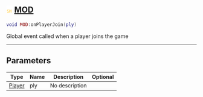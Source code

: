 ## ![shared](.gitbook/assets/shared.png) [MOD](home/MOD)



```lua
void MOD:onPlayerJoin(ply)
```

Global event called when a player joins the game

------
## Parameters

| Type   | Name | Description | Optional |
| ------ | ---- | ----------- | -------: |
| [Player](home/Player) | ply | No description |  |


